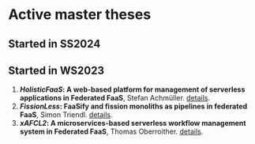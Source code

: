 # Active master theses

## Started in SS2024



##  Started in WS2023

1. ***HolisticFaaS*: A web-based platform for management of serverless applications in Federated FaaS**, Stefan Achmüller. [details](./HolisticFaaS.md).
1. ***FissionLess*: FaaSify and fission monoliths as pipelines in federated FaaS**, Simon Triendl. [details](./FissionLess.md).
1. ***xAFCL2*: A microservices-based serverless workflow management system in Federated FaaS**, Thomas Oberroither. [details](./xAFCL2.md).